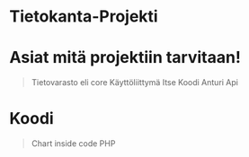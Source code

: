  # Tietokanta-Projekti

# Asiat mitä projektiin tarvitaan!
> Tietovarasto eli core
> Käyttöliittymä
> Itse Koodi
> Anturi
> Api

# Koodi
> Chart
> inside code
> PHP
